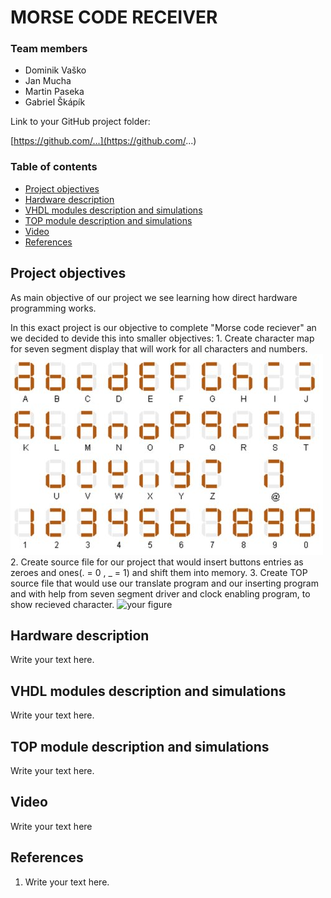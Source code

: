 # MORSE CODE RECEIVER

### Team members

* Dominik Vaško 
* Jan Mucha 
* Martin Paseka 
* Gabriel Škápík

Link to your GitHub project folder:

   [https://github.com/...](https://github.com/...)


### Table of contents
* [Project objectives](#objectives)
* [Hardware description](#hardware)
* [VHDL modules description and simulations](#modules)
* [TOP module description and simulations](#top)
* [Video](#video)
* [References](#references)


<a name="objectives"></a>
## Project objectives

As main objective of our project  we see learning how direct hardware programming works.

In this exact project  is our objective to complete "Morse code reciever" an we decided to  devide this into smaller objectives:
	1. Create character map for seven segment display that will work for all  characters and numbers.
	 ![your figure](https://github.com/Hans22301/digital-electronics-1/blob/main/labs/project_morse_code_receiver/images/mapa_znaku.png)
	2. Create source file for our project that would insert buttons entries as zeroes and ones(. = 0 , _ = 1) and shift them into memory.
	3. Create TOP source file that would use our translate program and our inserting program and with help from seven segment driver and clock enabling program, to show recieved character.
	 ![your figure]()

<a name="hardware"></a>
## Hardware description

Write your text here.


<a name="modules"></a>
## VHDL modules description and simulations

Write your text here.


<a name="top"></a>
## TOP module description and simulations

Write your text here.


<a name="video"></a>
## Video

Write your text here


<a name="references"></a>
## References

1. Write your text here.
